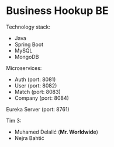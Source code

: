 # Business Hookup BE

Technology stack:

 - Java
 - Spring Boot
 - MySQL
 - MongoDB

Microservices:
 - Auth (port: 8081)
 - User (port: 8082)
 - Match (port: 8083)
 - Company (port: 8084)

Eureka Server (port: 8761)

Tim 3:
  - Muhamed Delalić (**Mr. Worldwide**)
  - Nejra Bahtić
